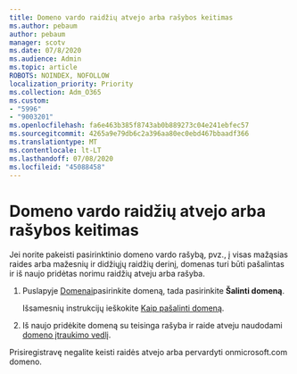 ```yaml
---
title: Domeno vardo raidžių atvejo arba rašybos keitimas
ms.author: pebaum
author: pebaum
manager: scotv
ms.date: 07/8/2020
ms.audience: Admin
ms.topic: article
ROBOTS: NOINDEX, NOFOLLOW
localization_priority: Priority
ms.collection: Adm_O365
ms.custom:
- "5996"
- "9003201"
ms.openlocfilehash: fa6e463b385f8743ab0b889273c04e241ebfec57
ms.sourcegitcommit: 4265a9e79db6c2a396aa80ec0ebd467bbaadf366
ms.translationtype: MT
ms.contentlocale: lt-LT
ms.lasthandoff: 07/08/2020
ms.locfileid: "45088458"
---
```

# <a name="change-a-domain-name-letter-case-or-spelling"></a>Domeno vardo raidžių atvejo arba rašybos keitimas

Jei norite pakeisti pasirinktinio domeno vardo rašybą, pvz., į visas mažąsias raides arba mažesnių ir didžiųjų raidžių derinį, domenas turi būti pašalintas ir iš naujo pridėtas norimu raidžių atveju arba rašyba.

1. Puslapyje [Domenai](https://portal.office.com/adminportal/home#/Domains)pasirinkite domeną, tada pasirinkite **Šalinti domeną**.</br>

    Išsamesnių instrukcijų ieškokite [Kaip pašalinti domeną](https://docs.microsoft.com/microsoft-365/admin/get-help-with-domains/remove-a-domain?view=o365-worldwide).

2. Iš naujo pridėkite domeną su teisinga rašyba ir raide atveju naudodami [domeno įtraukimo vedlį](https://portal.office.com/adminportal/home#/Domains/Wizard).

Prisiregistravę negalite keisti raidės atvejo arba pervardyti onmicrosoft.com domeno.